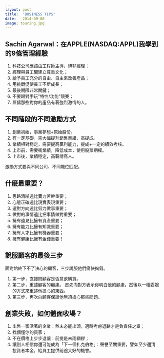 ```yaml
---
layout: post
title:  "BUSINESS TIPS"
date:   2014-09-08
image: touring.jpg
---
```


## Sachin Agarwal：在APPLE(NASDAQ:APPL)我學到的9條管理經驗 

1. 科技公司應該由工程師主導，絕非經理；
2. 經理與員工間建立尊重文化；
3. 給予員工充分的自由、自主來改善產品；
4. 用挑戰促使員工不斷成長；
5. 最後期限非常關鍵；
6. 不要跟對手玩"特性/功能"競賽；
7. 雇傭那些對你的產品有著強烈激情的人。

## 不同階段的不同激勵方式

1. 創業初始，事業夢想+原始股份。
2. 有一定基礎，需大幅提升銷售業績，高提成。
3. 業績相對穩定，需要提高贏利能力，提成+一定的績效考核。
4. 上市前，需要衝業績，降低成本，使用股票期權。
5. 上市後，業績穩定，高薪請高人。

激勵方式要與不同公司、不同職位匹配。


## 什麼最重要？

1. 思路清晰遠比賣力苦幹重要；
2. 心態正確遠比現實表現重要；
3. 選對方向遠比努力做事重要；
4. 做對的事情遠比把事情做對重要；
5. 擁有遠見比擁有資產重要；
6. 擁有能力比擁有知識重要；
7. 擁有人才比擁有機器重要；
8. 擁有健康比擁有金錢重要！

## 說服顧客的最後三步
面對始終下不了決心的顧客，三步說服他們痛快掏錢。

1. 第一步，直接問顧客是否意欲購買。
1. 第二步，重述顧客的顧慮。
首先向對方表示你明白他的顧慮，然後以一種委婉的方式來重述他擔心的東西。
1. 第三步，再次向顧客保證他無須擔心那些問題。

## 創業失敗，如何體面收場？
1. 出售一家活著的企業：熬未必能出頭，適時考慮退路才是負責任之舉；
2. 找個懂你的買家；
3. 不在價格上步步退讓：前提是未雨綢繆；
4. 讓別人相信你還可能成為「下一個扎克伯格」：聲譽至關重要，譬如至少還清投資者本金，給員工提供前途大好的機會。